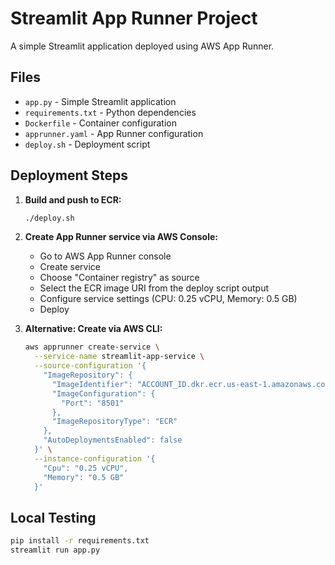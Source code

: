 # Streamlit App Runner Project

A simple Streamlit application deployed using AWS App Runner.

## Files

- `app.py` - Simple Streamlit application
- `requirements.txt` - Python dependencies
- `Dockerfile` - Container configuration
- `apprunner.yaml` - App Runner configuration
- `deploy.sh` - Deployment script

## Deployment Steps

1. **Build and push to ECR:**
   ```bash
   ./deploy.sh
   ```

2. **Create App Runner service via AWS Console:**
   - Go to AWS App Runner console
   - Create service
   - Choose "Container registry" as source
   - Select the ECR image URI from the deploy script output
   - Configure service settings (CPU: 0.25 vCPU, Memory: 0.5 GB)
   - Deploy

3. **Alternative: Create via AWS CLI:**
   ```bash
   aws apprunner create-service \
     --service-name streamlit-app-service \
     --source-configuration '{
       "ImageRepository": {
         "ImageIdentifier": "ACCOUNT_ID.dkr.ecr.us-east-1.amazonaws.com/streamlit-app:latest",
         "ImageConfiguration": {
           "Port": "8501"
         },
         "ImageRepositoryType": "ECR"
       },
       "AutoDeploymentsEnabled": false
     }' \
     --instance-configuration '{
       "Cpu": "0.25 vCPU",
       "Memory": "0.5 GB"
     }'
   ```

## Local Testing

```bash
pip install -r requirements.txt
streamlit run app.py
```